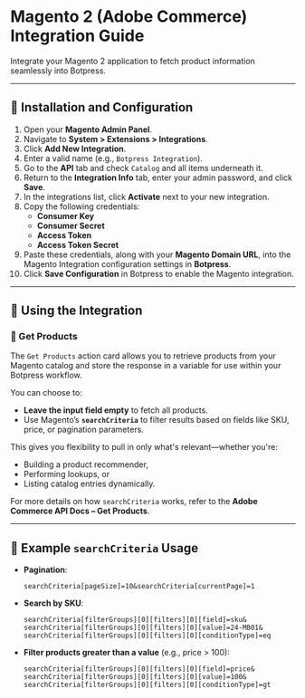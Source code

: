 # Magento 2 (Adobe Commerce) Integration Guide

Integrate your Magento 2 application to fetch product information seamlessly into Botpress.

---

## 🔧 Installation and Configuration

1. Open your **Magento Admin Panel**.
2. Navigate to **System > Extensions > Integrations**.
3. Click **Add New Integration**.
4. Enter a valid name (e.g., `Botpress Integration`).
5. Go to the **API** tab and check `Catalog` and all items underneath it.
6. Return to the **Integration Info** tab, enter your admin password, and click **Save**.
7. In the integrations list, click **Activate** next to your new integration.
8. Copy the following credentials:
   - **Consumer Key**
   - **Consumer Secret**
   - **Access Token**
   - **Access Token Secret**
9. Paste these credentials, along with your **Magento Domain URL**, into the Magento Integration configuration settings in **Botpress**.
10. Click **Save Configuration** in Botpress to enable the Magento integration.

---

## 🚀 Using the Integration

### 🛒 Get Products

The `Get Products` action card allows you to retrieve products from your Magento catalog and store the response in a variable for use within your Botpress workflow.

You can choose to:

- **Leave the input field empty** to fetch all products.
- Use Magento’s **`searchCriteria`** to filter results based on fields like SKU, price, or pagination parameters.

This gives you flexibility to pull in only what's relevant—whether you're:

- Building a product recommender,
- Performing lookups, or
- Listing catalog entries dynamically.

For more details on how `searchCriteria` works, refer to the **Adobe Commerce API Docs – Get Products**.

---

## 🔧 Example `searchCriteria` Usage

- **Pagination**:

  ```
  searchCriteria[pageSize]=10&searchCriteria[currentPage]=1
  ```

- **Search by SKU**:

  ```
  searchCriteria[filterGroups][0][filters][0][field]=sku&
  searchCriteria[filterGroups][0][filters][0][value]=24-MB01&
  searchCriteria[filterGroups][0][filters][0][conditionType]=eq
  ```

- **Filter products greater than a value** (e.g., price > 100):

  ```
  searchCriteria[filterGroups][0][filters][0][field]=price&
  searchCriteria[filterGroups][0][filters][0][value]=100&
  searchCriteria[filterGroups][0][filters][0][conditionType]=gt
  ```
